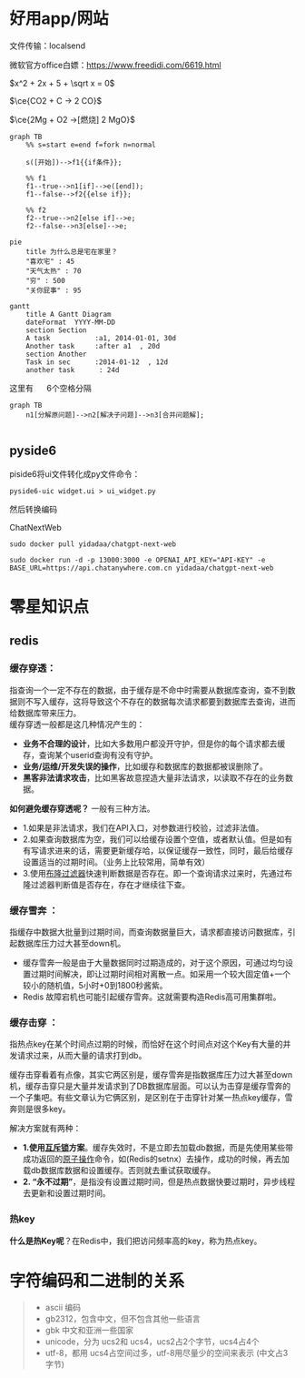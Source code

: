   


# 好用app/网站

文件传输：localsend

微软官方office白嫖：https://www.freedidi.com/6619.html







$x^2 + 2x + 5 + \sqrt x = 0$

$\ce{CO2 + C -> 2 CO}$

$\ce{2Mg + O2 ->[燃烧] 2 MgO}$


```mermaid
graph TB
	%% s=start e=end f=fork n=normal

	s([开始])-->f1{{if条件}};

	%% f1
	f1--true-->n1[if]-->e([end]);
	f1--false-->f2{{else if}};

	%% f2
	f2--true-->n2[else if]-->e;
	f2--false-->n3[else]-->e;
```
```mermaid
pie
    title 为什么总是宅在家里？
    "喜欢宅" : 45
    "天气太热" : 70
    "穷" : 500
	"关你屁事" : 95
```
```mermaid
gantt
    title A Gantt Diagram
    dateFormat  YYYY-MM-DD
    section Section
    A task           :a1, 2014-01-01, 30d
    Another task     :after a1  , 20d
    section Another
    Task in sec      :2014-01-12  , 12d
    another task      : 24d
```


这里有&nbsp;&nbsp;&nbsp;&nbsp;&nbsp;&nbsp;6个空格分隔



```mermaid
graph TB
	n1[分解原问题]-->n2[解决子问题]-->n3[合并问题解];
	
```


## pyside6

piside6将ui文件转化成py文件命令：
```
pyside6-uic widget.ui > ui_widget.py
```
然后转换编码



ChatNextWeb

```
sudo docker pull yidadaa/chatgpt-next-web

sudo docker run -d -p 13000:3000 -e OPENAI_API_KEY="API-KEY" -e BASE_URL=https://api.chatanywhere.com.cn yidadaa/chatgpt-next-web
```


  
  
# 零星知识点  
  
## redis 
### 缓存穿透：    

指查询一个一定不存在的数据，由于缓存是不命中时需要从数据库查询，查不到数据则不写入缓存，这将导致这个不存在的数据每次请求都要到数据库去查询，进而给数据库带来压力。  
缓存穿透一般都是这几种情况产生的：

- **业务不合理的设计**，比如大多数用户都没开守护，但是你的每个请求都去缓存，查询某个userid查询有没有守护。
- **业务/运维/开发失误的操作**，比如缓存和数据库的数据都被误删除了。
- **黑客非法请求攻击**，比如黑客故意捏造大量非法请求，以读取不存在的业务数据。

**如何避免缓存穿透呢？** 一般有三种方法。

- 1.如果是非法请求，我们在API入口，对参数进行校验，过滤非法值。
- 2.如果查询数据库为空，我们可以给缓存设置个空值，或者默认值。但是如有有写请求进来的话，需要更新缓存哈，以保证缓存一致性，同时，最后给缓存设置适当的过期时间。（业务上比较常用，简单有效）
- 3.使用[布隆过滤器](https://zhida.zhihu.com/search?q=%E5%B8%83%E9%9A%86%E8%BF%87%E6%BB%A4%E5%99%A8&zhida_source=entity&is_preview=1)快速判断数据是否存在。即一个查询请求过来时，先通过布隆过滤器判断值是否存在，存在才继续往下查。
  
    
### 缓存雪奔 ：   
指缓存中数据大批量到过期时间，而查询数据量巨大，请求都直接访问数据库，引起数据库压力过大甚至down机。

- 缓存雪奔一般是由于大量数据同时过期造成的，对于这个原因，可通过均匀设置过期时间解决，即让过期时间相对离散一点。如采用一个较大固定值+一个较小的随机值，5小时+0到1800秒酱紫。
- Redis 故障宕机也可能引起缓存雪奔。这就需要构造Redis高可用集群啦。
  

### 缓存击穿 ：   
指热点key在某个时间点过期的时候，而恰好在这个时间点对这个Key有大量的并发请求过来，从而大量的请求打到db。

缓存击穿看着有点像，其实它两区别是，缓存雪奔是指数据库压力过大甚至down机，缓存击穿只是大量并发请求到了DB数据库层面。可以认为击穿是缓存雪奔的一个子集吧。有些文章认为它俩区别，是区别在于击穿针对某一热点key缓存，雪奔则是很多key。

解决方案就有两种：

- **1.使用[互斥锁](https://zhida.zhihu.com/search?q=%E4%BA%92%E6%96%A5%E9%94%81&zhida_source=entity&is_preview=1)方案**。缓存失效时，不是立即去加载db数据，而是先使用某些带成功返回的[原子操作](https://zhida.zhihu.com/search?q=%E5%8E%9F%E5%AD%90%E6%93%8D%E4%BD%9C&zhida_source=entity&is_preview=1)命令，如(Redis的setnx）去操作，成功的时候，再去加载db数据库数据和设置缓存。否则就去重试获取缓存。
- **2. “永不过期”**，是指没有设置过期时间，但是热点数据快要过期时，异步线程去更新和设置过期时间。  
  
### 热key  
  
**什么是热Key呢**？在Redis中，我们把访问频率高的key，称为热点key。    
  
  
  
  
  
# 字符编码和二进制的关系  
  
> - ascii 编码
> - gb2312，包含中文，但不包含其他一些语言
> - gbk 中文和亚洲一些国家
> - unicode，分为 ucs2和 ucs4，ucs2占2个字节，ucs4占4个
> - utf-8，都用 ucs4占空间过多，utf-8用尽量少的空间来表示 (中文占3字节)
  
  
  
